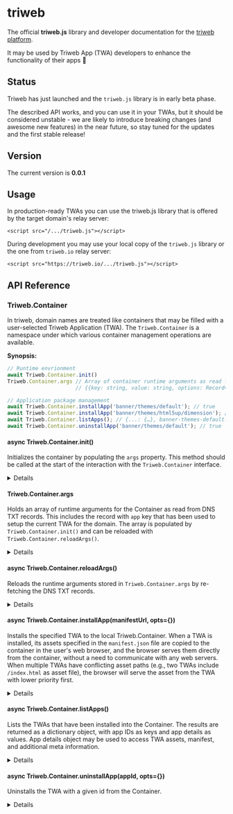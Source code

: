 # triweb

The official **triweb.js** library and developer documentation for the [triweb platform](https://triweb.com).

It may be used by Triweb App (TWA) developers to enhance the functionality of their apps :muscle:                            

## Status

Triweb has just launched and the `triweb.js` library is in early beta phase.

The described API works, and you can use it in your TWAs, but it should be considered unstable - 
we are likely to introduce breaking changes (and awesome new features) in the near future, 
so stay tuned for the updates and the first stable release! 

## Version

The current version is **0.0.1**

## Usage

In production-ready TWAs you can use the triweb.js library that is offered by the target domain's relay server:

```
<script src="/.../triweb.js"></script>
```

During development you may use your local copy of the `triweb.js` library or the one from `triweb.io` relay server:

```
<script src="https://triweb.io/.../triweb.js"></script>
```

## API Reference

### Triweb.Container

In triweb, domain names are treated like containers that may be filled with a user-selected Triweb Application (TWA).
The `Triweb.Container` is a namespace under which various container management operations are available. 

**Synopsis:**

```javascript
// Runtime envrionment
await Triweb.Container.init()
Triweb.Container.args // Array of container runtime arguments as read from DNS TXT records
                      // {{key: string, value: string, options: Record<string, string>}[]}

// Application package management
await Triweb.Container.installApp('banner/themes/default'); // true
await Triweb.Container.installApp('banner/themes/html5up/dimension'); // true
await Triweb.Container.listApps(); // {...: {…}, banner-themes-default: {…}, banner: {…}, banner-themes-html5up-dimension: {…}} 
await Triweb.Container.uninstallApp('banner/themes/default'); // true

```

#### async Triweb.Container.init()

Initializes the container by populating the `args` property.
This method should be called at the start of the interaction with the `Triweb.Container` interface.

<details>

```javascript
/**
 * Initializes the `Triweb.Container` for the current domain. This method sets up
 * the necessary environment, dependencies, or state required for the container to
 * function correctly. It should be called before using any functionalities offered
 * by the `Triweb.Container`.
 * 
 * @async
 * @returns {Promise<void>} A promise that resolves when the container has been
 * successfully initialized. If the initialization fails, the promise will be
 * rejected with an error detailing the failure.
 * 
 * @example
 * // Initialize the Triweb.Container before usage
 * await Triweb.Container.init().then(() => {
 *   console.log('Container initialized successfully.');
 * }).catch((error) => {
 *   console.error('Container initialization failed:', error);
 * });
 */
async Triweb.Container.init()

```

</details>

#### Triweb.Container.args

Holds an array of runtime arguments for the Container as read from DNS TXT records.
This includes the record with `app` key that has been used to setup the current TWA for the domain.
The array is populated by `Triweb.Container.init()` and can be reloaded 
with `Triweb.Container.reloadArgs()`.

<details>

```javascript
/**
 * Holds an array of runtime arguments for the `Triweb.Container` that have been extracted
 * from DNS TXT records associated with the domain name prefixed by "_triweb.". These
 * arguments provide configuration or operational parameters for the container,
 * derived from the DNS TXT records of the form "keyword1 keyword1-value option1=val1 option2=val2".
 *
 * Each entry in the array represents a single TXT record, parsed into an object with
 * a `key`, a `value`, and an `options` object. The `options` object maps option
 * names to their respective values.
 *
 * @type {{key: string, value: string, options: Record<string, string>}[]}
 *
 * @example
 * // Example of accessing the Triweb.Container.args
 * const args = Triweb.Container.args;
 *
 * args.forEach(arg => {
 *   console.log(`Key: ${arg.key}, Value: ${arg.value}`);
 *   Object.entries(arg.options).forEach(([key, value]) => {
 *     console.log(`Option: ${key}, Value: ${value}`);
 *   });
 * });
 *
 * @note The `args` variable is populated at the initialization phase of the Container.
 * Ensure `Triweb.Container.init()` has been successfully called before accessing it.
 */
Triweb.Container.args
```

</details>

#### async Triweb.Container.reloadArgs()

Reloads the runtime arguments stored in `Triweb.Container.args` by re-fetching the DNS TXT records.

<details>

```javascript
/**
 * Reloads the runtime arguments stored in `Triweb.Container.args` by re-fetching
 * the DNS TXT records for the domain name prefixed with "_triweb.". This operation
 * updates the container's runtime arguments to reflect any changes in the DNS TXT
 * records, accommodating new configurations or options added since the initial load
 * or the last reload. It's particularly useful when runtime configurations might
 * change frequently or when fresh values are necessary without restarting the container
 * or the application.
 * 
 * This method performs DNS-over-HTTPS (DoH) resolution using the resolver specified
 * in `Triweb.Container.resolver`. It ensures that `Triweb.Container.args` contains
 * the most up-to-date information fetched from the DNS TXT records.
 * 
 * @async
 * @returns {Promise<{key: string, value: string, options: Record<string, string>}[]>} 
 *            A promise that resolves with the reloaded arguments array when the args have 
 *            been successfully reloaded. The promise may be rejected with an error 
 *            detailing the failure, especially in cases of failed `fetch()` calls due to 
 *            issues with DoH resolution or connectivity problems with the 
 *            `Triweb.Container.resolver` used for DNS resolution.
 * 
 * @throws {Error} Throws an exception if the DNS TXT record fetch fails, which can occur 
 *                 due to network issues, incorrect DNS setup, 
 *                 or problems with the DoH resolver.
 * 
 * @example
 * // Reload the Triweb.Container.args and handle the updated arguments or errors
 * Triweb.Container.reloadArgs().then((updatedArgs) => {
 *   console.log('Arguments reloaded successfully:', updatedArgs);
 * }).catch((error) => {
 *   console.error('Failed to reload arguments:', error);
 * });
 */
async Triweb.Container.reloadArgs()
```

</details>

#### async Triweb.Container.installApp(manifestUrl, opts={})

Installs the specified TWA to the local Triweb.Container.
When a TWA is installed, its assets specified in the `manifest.json` file are copied to the container in the user's web browser, 
and the browser serves them directly from the container, without a need to communicate with any web servers.
When multiple TWAs have conflicting asset paths (e.g., two TWAs include `/index.html` as asset file), 
the browser will serve the asset from the TWA with lower priority first. 

<details>

```javascript
/**
 * Installs a TWA from a given manifest URL with its dependencies to the Triweb.Container.
 * 
 * This method supports optional configuration options that can be passed to customize the 
 * installation process, including flags to control update behavior and force installation.
 *
 * @param {string} manifestUrl - The URL of the TWA manifest file. This URL should point to
 *                               a JSON file that contains metadata about the application 
 *                               to be installed, or to an entry in the TWApps catalog.
 *                               For more details see https://triweb.com/concepts/triweb-app
 *                               
 * @param {Object} [opts={}] - Optional parameters to customize the installation process.
 * 
 *   @param {boolean} [opts.update=false] - If set to true, the method will attempt to update the application
 *                                          if it is already installed.
 *                                          
 *   @param {boolean} [opts.force=false] - If set to true, the installation will proceed even if the application
 *                                         with the same ID is already installed in the container, overwriting it.
 *                                         You can use it to force reinstallation, or to overwrite an existing TWA
 *                                         with a conflicting app ID.
 *                                         
 *   @param {boolean} [opts.priority=null] - A numeric priority of this TWA. When there are conflicting asset files,
 *                                           upon request, the browser will serve the asset from the TWA with a lower 
 *                                           priority first. When left as null, the app will be installed after all
 *                                           previously installed TWAs.
 *
 * @returns {Triweb.Container.Jobs.AppInstall} An `AppInstallJob` thenable object that provides methods and properties 
 *                                             to monitor the installation progress and status. This object resolves to
 *                                             the installed app ID upon successful installation or update, or
 *                                             to false when update was requested but the app is at the latest version.
 *                                             
 *                          
 * @throws {Triweb.Container.Jobs.AppInstall.Error} Various error codes may be thrown during the installation process:
 *   - `manifestUrlInvalid`: The URL of the manifest file is not valid.
 *   - `manifestDownloadError`: The application manifest file could not be downloaded.
 *   - `manifestParsingError`: The application manifest file is not a valid JSON document.
 *   - `manifestValidationError`: The application manifest file structure is not valid.
 *   - `assetDownloadError`: An application asset could not be downloaded.
 *   - `alreadyInstalled`: An application is already installed in the container.
 *   - `circularDependency`: A circular dependency was detected during installation.
 *   - `missingDependency`: A required dependency's manifest could not be fetched.
 *   - `invalidDependency`: A dependency's application ID does not match the declared ID.
 *
 *
 * @example
 *   // Install an app with default options
 *   await Triweb.Container.installApp('https://example.com/manifest.json');
 *
 * @example 
 *   // Install an app from TWApps catalog with the option to update if already installed
 *   let job = Triweb.Container.installApp('banner/themes/default', { update: true });
 *   job.on('progressChange', console.log);
 *   job.on('stateChange', console.log);
 *   await job;
 *
 */
async Triweb.Container.installApp(manifestUrl, opts={})
```

</details>

#### async Triweb.Container.listApps()

Lists the TWAs that have been installed into the Container. The results are returned as a dictionary object, 
with app IDs as keys and app details as values. App details object may be used to access TWA assets, manifest,
and additional meta information. 

<details>

```javascript
/**
 * Lists the TWAs that are present in the Container into a dictionary object.
 *
 * @returns {Promise<Record<string, {
 *             id: string,                          // The app's unique identifier as defined in its manifest file.
 *             assets: Triweb.Container.AppAssets,  // App asset files.
 *             manifest: Object,                    // Application manifest data.
 *             manifestUrl: string,                 // The URL from which the manifest file was originally downloaded.
 *             version: string,                     // The installed version of the application.
 *           }>>} A promise that resolves with a dictionary object.
 *                The keys of the dictionary are app IDs, and the values are objects
 *                containing details about each app.
 *
 * @example
 *   const apps = await Triweb.Container.listApps();
 *   console.log(apps);
 */
async Triweb.Container.listApps()
```

</details>

#### async Triweb.Container.uninstallApp(appId, opts={})

Uninstalls the TWA with a given id from the Container.

<details>

```javascript
/**
 * Uninstalls a TWA from the container. This operation removes all the TWA's assets from the container,
 * effectively deleting the application from the user's browser. If the application is not installed,
 * this method will silently fail without any errors. This ensures idempotency of the uninstall operation.
 * 
 * @param {string} appId - The unique identifier of the TWA to be uninstalled. This ID should match
 *                         the app's ID as defined in its manifest file and as used in the container's
 *                         application list.
 *
 * @param {Object} [opts={}] - Optional parameters to customize the uninstallation process. Includes:
 * 
 *   @param {boolean} [opts.recursive=false] - If set to true, uninstall the app and its dependencies.
 *   @param {boolean} [opts.prune=false]     - If set to true, uninstall any apps that depend on this app.
 *   @param {boolean} [opts.force=false]     - If set to true, force uninstallation, ignoring dependency checks.
 * 
 * @returns {Triweb.Container.Jobs.AppUninstall} An `AppUninstall` thenable object that provides methods and properties 
 *                                               to monitor the installation progress and status. 
 *                                               This object resolves to `true` if the application was successfully uninstalled, 
 *                                               or `false` if the application was not found in the container.
 * 
 * @throws {Triweb.Container.Jobs.AppUninstall.Error} Various error codes may be thrown during the uninstallation process:
 *   - `dependencyConflict`: The provided app ID is required as a dependency by another installed app. 
 *                           You can use `prune` or `force` flags to overcome this. 
 * 
 * @example
 *   // Uninstall an app by its ID
 *   let success = await Triweb.Container.uninstallApp('triweb-banner', {force:true});
 *   if (success) {
 *     console.log('Application successfully uninstalled.');
 *   } else {
 *     console.log('Application not found.');
 *   }
 */
async Triweb.Container.uninstallApp(appId)
```

</details>